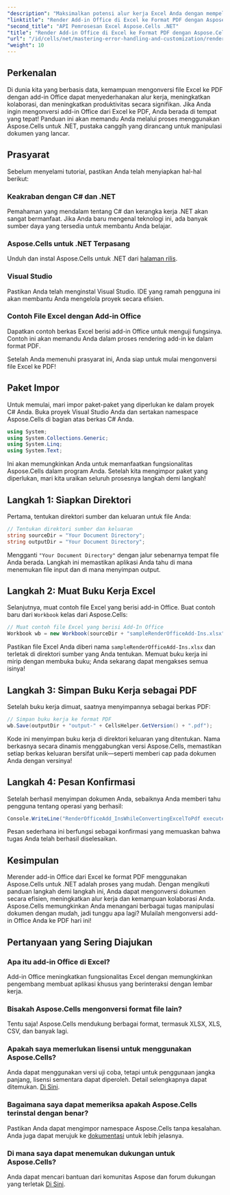 ```yaml
---
"description": "Maksimalkan potensi alur kerja Excel Anda dengan mempelajari cara mengonversi file Excel yang berisi add-in Office ke format PDF dengan mudah menggunakan Aspose.Cells untuk .NET. Panduan komprehensif ini menyediakan pendekatan langkah demi langkah."
"linktitle": "Render Add-in Office di Excel ke Format PDF dengan Aspose.Cells"
"second_title": "API Pemrosesan Excel Aspose.Cells .NET"
"title": "Render Add-in Office di Excel ke Format PDF dengan Aspose.Cells"
"url": "/id/cells/net/mastering-error-handling-and-customization/render-office-add-ins-in-excel-to-pdf-format/"
"weight": 10
---
```


## Perkenalan

Di dunia kita yang berbasis data, kemampuan mengonversi file Excel ke PDF dengan add-in Office dapat menyederhanakan alur kerja, meningkatkan kolaborasi, dan meningkatkan produktivitas secara signifikan. Jika Anda ingin mengonversi add-in Office dari Excel ke PDF, Anda berada di tempat yang tepat! Panduan ini akan memandu Anda melalui proses menggunakan Aspose.Cells untuk .NET, pustaka canggih yang dirancang untuk manipulasi dokumen yang lancar.

## Prasyarat

Sebelum menyelami tutorial, pastikan Anda telah menyiapkan hal-hal berikut:

### Keakraban dengan C# dan .NET
Pemahaman yang mendalam tentang C# dan kerangka kerja .NET akan sangat bermanfaat. Jika Anda baru mengenal teknologi ini, ada banyak sumber daya yang tersedia untuk membantu Anda belajar.

### Aspose.Cells untuk .NET Terpasang
Unduh dan instal Aspose.Cells untuk .NET dari [halaman rilis](https://releases.aspose.com/cells/net/).

### Visual Studio
Pastikan Anda telah menginstal Visual Studio. IDE yang ramah pengguna ini akan membantu Anda mengelola proyek secara efisien.

### Contoh File Excel dengan Add-in Office
Dapatkan contoh berkas Excel berisi add-in Office untuk menguji fungsinya. Contoh ini akan memandu Anda dalam proses rendering add-in ke dalam format PDF.

Setelah Anda memenuhi prasyarat ini, Anda siap untuk mulai mengonversi file Excel ke PDF!

## Paket Impor
Untuk memulai, mari impor paket-paket yang diperlukan ke dalam proyek C# Anda. Buka proyek Visual Studio Anda dan sertakan namespace Aspose.Cells di bagian atas berkas C# Anda.

```csharp
using System;
using System.Collections.Generic;
using System.Linq;
using System.Text;
```
Ini akan memungkinkan Anda untuk memanfaatkan fungsionalitas Aspose.Cells dalam program Anda. Setelah kita mengimpor paket yang diperlukan, mari kita uraikan seluruh prosesnya langkah demi langkah!

## Langkah 1: Siapkan Direktori

Pertama, tentukan direktori sumber dan keluaran untuk file Anda:

```csharp
// Tentukan direktori sumber dan keluaran
string sourceDir = "Your Document Directory";
string outputDir = "Your Document Directory";
```

Mengganti `"Your Document Directory"` dengan jalur sebenarnya tempat file Anda berada. Langkah ini memastikan aplikasi Anda tahu di mana menemukan file input dan di mana menyimpan output.

## Langkah 2: Muat Buku Kerja Excel

Selanjutnya, muat contoh file Excel yang berisi add-in Office. Buat contoh baru dari `Workbook` kelas dari Aspose.Cells:

```csharp
// Muat contoh file Excel yang berisi Add-In Office
Workbook wb = new Workbook(sourceDir + "sampleRenderOfficeAdd-Ins.xlsx");
```

Pastikan file Excel Anda diberi nama `sampleRenderOfficeAdd-Ins.xlsx` dan terletak di direktori sumber yang Anda tentukan. Memuat buku kerja ini mirip dengan membuka buku; Anda sekarang dapat mengakses semua isinya!

## Langkah 3: Simpan Buku Kerja sebagai PDF

Setelah buku kerja dimuat, saatnya menyimpannya sebagai berkas PDF:

```csharp
// Simpan buku kerja ke format PDF
wb.Save(outputDir + "output-" + CellsHelper.GetVersion() + ".pdf");
```

Kode ini menyimpan buku kerja di direktori keluaran yang ditentukan. Nama berkasnya secara dinamis menggabungkan versi Aspose.Cells, memastikan setiap berkas keluaran bersifat unik—seperti memberi cap pada dokumen Anda dengan versinya!

## Langkah 4: Pesan Konfirmasi

Setelah berhasil menyimpan dokumen Anda, sebaiknya Anda memberi tahu pengguna tentang operasi yang berhasil:

```csharp
Console.WriteLine("RenderOfficeAdd_InsWhileConvertingExcelToPdf executed successfully.");
```

Pesan sederhana ini berfungsi sebagai konfirmasi yang memuaskan bahwa tugas Anda telah berhasil diselesaikan.

## Kesimpulan

Merender add-in Office dari Excel ke format PDF menggunakan Aspose.Cells untuk .NET adalah proses yang mudah. Dengan mengikuti panduan langkah demi langkah ini, Anda dapat mengonversi dokumen secara efisien, meningkatkan alur kerja dan kemampuan kolaborasi Anda. Aspose.Cells memungkinkan Anda menangani berbagai tugas manipulasi dokumen dengan mudah, jadi tunggu apa lagi? Mulailah mengonversi add-in Office Anda ke PDF hari ini!

## Pertanyaan yang Sering Diajukan

### Apa itu add-in Office di Excel?
Add-in Office meningkatkan fungsionalitas Excel dengan memungkinkan pengembang membuat aplikasi khusus yang berinteraksi dengan lembar kerja.

### Bisakah Aspose.Cells mengonversi format file lain?
Tentu saja! Aspose.Cells mendukung berbagai format, termasuk XLSX, XLS, CSV, dan banyak lagi.

### Apakah saya memerlukan lisensi untuk menggunakan Aspose.Cells?
Anda dapat menggunakan versi uji coba, tetapi untuk penggunaan jangka panjang, lisensi sementara dapat diperoleh. Detail selengkapnya dapat ditemukan. [Di Sini](https://purchase.aspose.com/temporary-license/).

### Bagaimana saya dapat memeriksa apakah Aspose.Cells terinstal dengan benar?
Pastikan Anda dapat mengimpor namespace Aspose.Cells tanpa kesalahan. Anda juga dapat merujuk ke [dokumentasi](https://reference.aspose.com/cells/net/) untuk lebih jelasnya.

### Di mana saya dapat menemukan dukungan untuk Aspose.Cells?
Anda dapat mencari bantuan dari komunitas Aspose dan forum dukungan yang terletak [Di Sini](https://forum.aspose.com/c/cells/9).